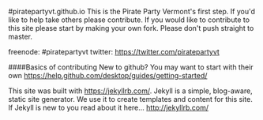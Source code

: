 #piratepartyvt.github.io
This is the Pirate Party Vermont's first step. If you'd like to help take others please contribute. If you would like to contribute to this site please start by making your own fork. Please don't push straight to master.

freenode: #piratepartyvt
twitter: https://twitter.com/piratepartyvt

####Basics of contributing
New to github? You may want to start with their own https://help.github.com/desktop/guides/getting-started/

This site was built with https://jekyllrb.com/. Jekyll is a simple, blog-aware, static site generator. We use it to create templates and content for this site. If Jekyll is new to you read about it here... http://jekyllrb.com/
